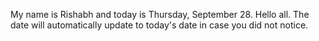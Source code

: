 My name is Rishabh and today is Thursday, September 28. Hello all. The date will automatically update to today's date in case you did not notice.
